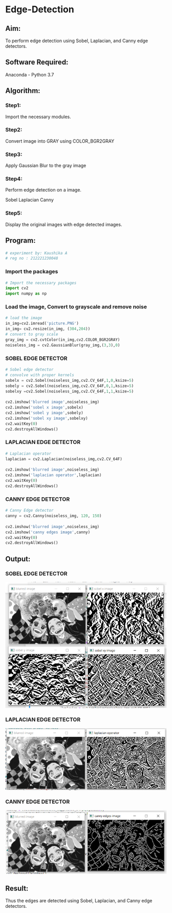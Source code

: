 # Edge-Detection
## Aim:
To perform edge detection using Sobel, Laplacian, and Canny edge detectors.

## Software Required:
Anaconda - Python 3.7

## Algorithm:
### Step1:
Import the necessary modules.
<br>

### Step2:
Convert image into GRAY using COLOR_BGR2GRAY
<br>

### Step3:
Apply Gaussian Blur to the gray image
<br>

### Step4:
Perform edge detection on a image.

Sobel
Laplacian
Canny
<br>

### Step5:
Display the original images with edge detected images.
<br>

 
## Program:
```python
# experiment by: Kaushika A
# reg no : 212221230048
```

### Import the packages
``` Python
# Import the necessary packages
import cv2
import numpy as np
```
### Load the image, Convert to grayscale and remove noise
```python
# load the image
in_img=cv2.imread('picture.PNG')
in_img= cv2.resize(in_img, (304,204))
# convert to gray scale
gray_img = cv2.cvtColor(in_img,cv2.COLOR_BGR2GRAY)
noiseless_img = cv2.GaussianBlur(gray_img,(3,3),0)
```

### SOBEL EDGE DETECTOR
```python
# Sobel edge detector
# convolve with proper kernels
sobelx = cv2.Sobel(noiseless_img,cv2.CV_64F,1,0,ksize=5)
sobely = cv2.Sobel(noiseless_img,cv2.CV_64F,0,1,ksize=5)
sobelxy =cv2.Sobel(noiseless_img,cv2.CV_64F,1,1,ksize=5)

cv2.imshow('blurred image',noiseless_img)
cv2.imshow('sobel x image',sobelx)
cv2.imshow('sobel y image',sobely)
cv2.imshow('sobel xy image',sobelxy)
cv2.waitKey(0)
cv2.destroyAllWindows()
```
### LAPLACIAN EDGE DETECTOR
```python
# Laplacian operator
laplacian = cv2.Laplacian(noiseless_img,cv2.CV_64F)

cv2.imshow('blurred image',noiseless_img)
cv2.imshow('laplacian operator',laplacian)
cv2.waitKey(0)
cv2.destroyAllWindows()
```
### CANNY EDGE DETECTOR
```python
# Canny Edge detector
canny = cv2.Canny(noiseless_img, 120, 150)

cv2.imshow('blurred image',noiseless_img)
cv2.imshow('canny edges image',canny)
cv2.waitKey(0)
cv2.destroyAllWindows()
```
## Output:
### SOBEL EDGE DETECTOR
![](1.PNG)
<br>


### LAPLACIAN EDGE DETECTOR
![](2.PNG)
<br>


### CANNY EDGE DETECTOR
![](3.PNG)
<br>

## Result:
Thus the edges are detected using Sobel, Laplacian, and Canny edge detectors.
